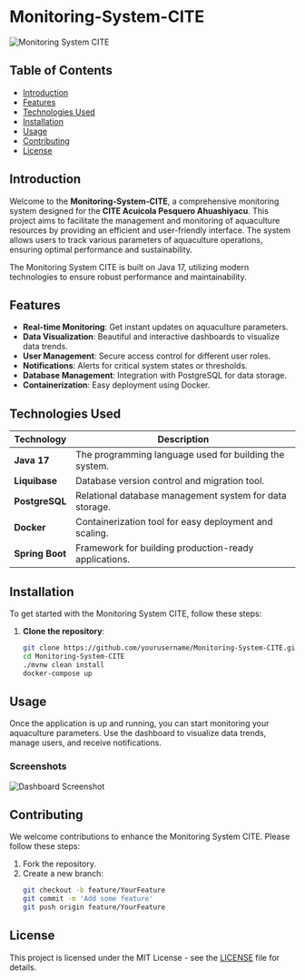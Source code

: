 # Monitoring-System-CITE

![Monitoring System CITE](https://via.placeholder.com/800x200?text=Monitoring+System+CITE)

## Table of Contents
- [Introduction](#introduction)
- [Features](#features)
- [Technologies Used](#technologies-used)
- [Installation](#installation)
- [Usage](#usage)
- [Contributing](#contributing)
- [License](#license)

## Introduction

Welcome to the **Monitoring-System-CITE**, a comprehensive monitoring system designed for the **CITE Acuicola Pesquero Ahuashiyacu**. This project aims to facilitate the management and monitoring of aquaculture resources by providing an efficient and user-friendly interface. The system allows users to track various parameters of aquaculture operations, ensuring optimal performance and sustainability.

The Monitoring System CITE is built on Java 17, utilizing modern technologies to ensure robust performance and maintainability.

## Features

- **Real-time Monitoring**: Get instant updates on aquaculture parameters.
- **Data Visualization**: Beautiful and interactive dashboards to visualize data trends.
- **User Management**: Secure access control for different user roles.
- **Notifications**: Alerts for critical system states or thresholds.
- **Database Management**: Integration with PostgreSQL for data storage.
- **Containerization**: Easy deployment using Docker.

## Technologies Used

| Technology      | Description                                           |
|------------------|-------------------------------------------------------|
| **Java 17**      | The programming language used for building the system.|
| **Liquibase**    | Database version control and migration tool.          |
| **PostgreSQL**   | Relational database management system for data storage.|
| **Docker**       | Containerization tool for easy deployment and scaling.|
| **Spring Boot**  | Framework for building production-ready applications.  |

## Installation

To get started with the Monitoring System CITE, follow these steps:

1. **Clone the repository**:
   ```bash
   git clone https://github.com/yourusername/Monitoring-System-CITE.git
   cd Monitoring-System-CITE
   ./mvnw clean install
   docker-compose up
## Usage

Once the application is up and running, you can start monitoring your aquaculture parameters. Use the dashboard to visualize data trends, manage users, and receive notifications.

### Screenshots

![Dashboard Screenshot](https://via.placeholder.com/800x400?text=Dashboard+Screenshot)

## Contributing

We welcome contributions to enhance the Monitoring System CITE. Please follow these steps:

1. Fork the repository.
2. Create a new branch:
   ```bash
   git checkout -b feature/YourFeature
   git commit -m 'Add some feature'
   git push origin feature/YourFeature
## License

This project is licensed under the MIT License - see the [LICENSE](LICENSE) file for details.

